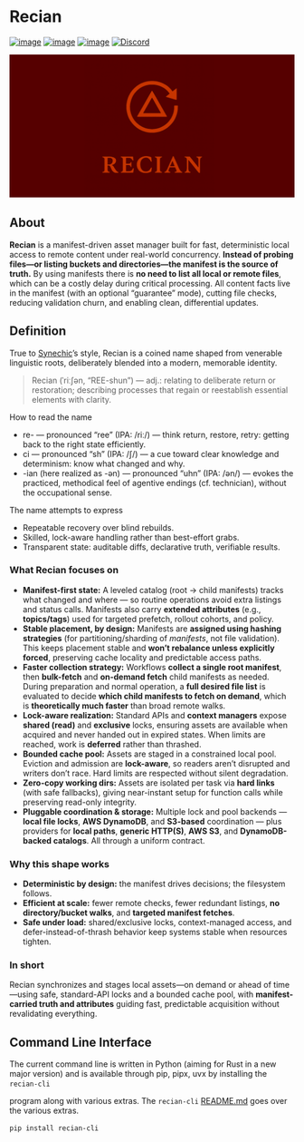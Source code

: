 # Recian

[![image](https://img.shields.io/pypi/v/recian.svg)](https://pypi.python.org/pypi/recian)
[![image](https://img.shields.io/pypi/l/recian.svg)](https://pypi.python.org/pypi/recian)
[![image](https://img.shields.io/pypi/pyversions/recian.svg)](https://pypi.python.org/pypi/recian)
[![Discord](https://img.shields.io/discord/1429860101090709579?logo=discord&style=flat)](https://discord.com/widget?id=1429860101090709579)
<!-- [![Actions status](https://github.com/synechic/recian/actions/workflows/ci.yml/badge.svg)](https://github.com/synechic/recian/actions) -->

![image](https://github.com/synechic/recian/blob/main/assets/banner.png)

## About

**Recian** is a manifest-driven asset manager built for fast, deterministic
local access to remote content under real-world concurrency. **Instead of
probing files—or listing buckets and directories—the manifest is the source of
truth.** By using manifests there is **no need to list all local or remote
files**, which can be a costly delay during critical processing. All content
facts live in the manifest (with an optional “guarantee” mode), cutting file
checks, reducing validation churn, and enabling clean, differential updates.

## Definition

True to [Synechic](https://github.com/synechic)’s style, Recian is a coined name
shaped from venerable linguistic roots, deliberately blended into a modern,
memorable identity.

> Recian (ˈriːʃən, “REE-shun”) — adj.: relating to deliberate return or
> restoration; describing processes that regain or reestablish essential
> elements with clarity.

How to read the name
- re- — pronounced “ree” (IPA: /riː/) — think return, restore, retry: getting
  back to the right state efficiently.
- ci — pronounced “sh” (IPA: /ʃ/) — a cue toward clear knowledge and
  determinism: know what changed and why.
- -ian (here realized as -ən) — pronounced “uhn” (IPA: /ən/) — evokes the
  practiced, methodical feel of agentive endings (cf. technician), without the
  occupational sense.

The name attempts to express
- Repeatable recovery over blind rebuilds.
- Skilled, lock-aware handling rather than best-effort grabs.
- Transparent state: auditable diffs, declarative truth, verifiable results.

### What Recian focuses on

- **Manifest-first state:** A leveled catalog (root → child manifests) tracks
  what changed and where — so routine operations avoid extra listings and status
  calls. Manifests also carry **extended attributes** (e.g., **topics/tags**)
  used for targeted prefetch, rollout cohorts, and policy.
- **Stable placement, by design:**  Manifests are **assigned using hashing
  strategies** (for partitioning/sharding of *manifests*, not file validation).
  This keeps placement stable and **won’t rebalance unless explicitly forced**,
  preserving cache locality and predictable access paths.
- **Faster collection strategy:** Workflows **collect a single root manifest**,
  then **bulk-fetch** and **on-demand fetch** child manifests as needed. During
  preparation and normal operation, a **full desired file list** is evaluated to
  decide **which child manifests to fetch on demand**, which is **theoretically
  much faster** than broad remote walks.
- **Lock-aware realization:** Standard APIs and **context managers** expose
  **shared (read)** and **exclusive** locks, ensuring assets are available when
  acquired and never handed out in expired states. When limits are reached, work
  is **deferred** rather than thrashed.
- **Bounded cache pool:** Assets are staged in a constrained local pool.
  Eviction and admission are **lock-aware**, so readers aren’t disrupted and
  writers don’t race. Hard limits are respected without silent degradation.
- **Zero-copy working dirs:** Assets are isolated per task via **hard links**
  (with safe fallbacks), giving near-instant setup for function calls while
  preserving read-only integrity.
- **Pluggable coordination & storage:** Multiple lock and pool backends —
  **local file locks**, **AWS DynamoDB**, and **S3-based** coordination — plus
  providers for **local paths**, **generic HTTP(S)**, **AWS S3**, and
  **DynamoDB-backed catalogs**. All through a uniform contract.

### Why this shape works

- **Deterministic by design:** the manifest drives decisions; the filesystem
  follows.
- **Efficient at scale:** fewer remote checks, fewer redundant listings, **no
  directory/bucket walks**, and **targeted manifest fetches**.
- **Safe under load:** shared/exclusive locks, context-managed access, and
  defer-instead-of-thrash behavior keep systems stable when resources tighten.

### In short

Recian synchronizes and stages local assets—on demand or ahead of time—using
safe, standard-API locks and a bounded cache pool, with **manifest-carried truth
and attributes** guiding fast, predictable acquisition without revalidating
everything.

## Command Line Interface

The current command line is written in Python (aiming for Rust in a new major
version) and is available through pip, pipx, uvx by installing the `recian-cli`

program along with various extras.  The `recian-cli`
[README.md](https://github.com/synechic/recian/blob/main/python/packages/recian-cli/README.md)
goes over the various extras.

```shell
pip install recian-cli
```
